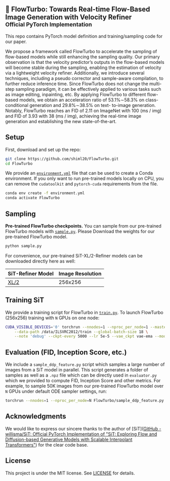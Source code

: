 ## 🚀 FlowTurbo: Towards Real-time Flow-Based Image Generation with Velocity Refiner<br><sub>Official PyTorch Implementation</sub>



This repo contains PyTorch model definition and training/sampling code for our paper. 



We propose a framework called FlowTurbo to accelerate the sampling of flow-based models while still enhancing the sampling quality. Our primary observation is that the velocity predictor’s outputs in the flow-based models will become stable during the sampling, enabling the estimation of velocity via a lightweight velocity refiner. Additionally, we introduce several techniques, including a pseudo corrector and sample-aware compilation, to further reduce inference time. Since FlowTurbo does not change the multi-step sampling paradigm, it can be effectively applied to various tasks such as image editing, inpainting, etc. By applying FlowTurbo to different flow-based models, we obtain an acceleration ratio of 53.1%∼58.3% on class-conditional generation and 29.8%∼38.5% on text- to-image generation. Notably, FlowTurbo reaches an FID of 2.11 on ImageNet with 100 (ms / img) and FID of 3.93 with 38 (ms / img), achieving the real-time image generation and establishing the new state-of-the-art.



## Setup

First, download and set up the repo:

```bash
git clone https://github.com/shiml20/FlowTurbo.git
cd FlowTurbo
```



We provide an [`environment.yml`](environment.yml) file that can be used to create a Conda environment. If you only want 
to run pre-trained models locally on CPU, you can remove the `cudatoolkit` and `pytorch-cuda` requirements from the file.

```bash
conda env create -f environment.yml
conda activate FlowTurbo
```



## Sampling 

**Pre-trained FlowTurbo checkpoints.** You can sample from our pre-trained FlowTurbo models with [`sample.py`](sample.py). Please Download the weights for our pre-trained FlowTurbo model.

```bash
python sample.py
```

For convenience, our pre-trained SiT-XL/2-Refiner models can be downloaded directly here as well:

| SiT-Refiner Model                                            | Image Resolution |
| ------------------------------------------------------------ | ---------------- |
| [XL/2](https://cloud.tsinghua.edu.cn/f/3d07d92dd2314857ae50/?dl=1) | 256x256          |



## Training SiT

We provide a training script for FlowTurbo in [`train.py`](train.py). To launch FlowTurbo (256x256) training with `N` GPUs on 
one node:

```bash
CUDA_VISIBLE_DEVICES='0' torchrun --nnodes=1 --nproc_per_node=1 --master_port 12345 train.py \
    --data-path /data/ILSVRC2012/train --global-batch-size 18 \
    --note 'debug' --ckpt-every 5000 --lr 5e-5 --vae_ckpt vae-ema --model_teacher_ckpt /pretrained_models/predictor.ckpt \
```



## Evaluation (FID, Inception Score, etc.)

We include a `sample_ddp_feature.py` script which samples a large number of images from a SiT model in parallel. This script 
generates a folder of samples as well as a `.npz` file which can be directly used in `evaluator.py` which we provided to compute FID, Inception Score and other metrics. For example, to sample 50K images from our pre-trained FlowTurbo model over `N` GPUs under default ODE sampler settings, run:

```bash
torchrun --nnodes=1 --nproc_per_node=N FlowTurbo/sample_ddp_feature.py
```



##  Acknowledgments

We would like to express our sincere thanks to the author of [SiT]([GitHub - willisma/SiT: Official PyTorch Implementation of "SiT: Exploring Flow and Diffusion-based Generative Models with Scalable Interpolant Transformers"](https://github.com/willisma/SiT)) for the clear code base.



## License

This project is under the MIT license. See [LICENSE](LICENSE.txt) for details.